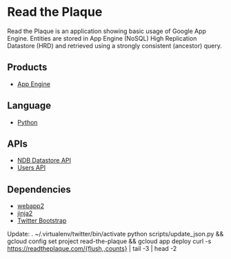 # Read the Plaque

Read the Plaque is an application showing basic usage of Google App Engine.
Entities are stored in App Engine (NoSQL) High Replication Datastore (HRD) and
retrieved using a strongly consistent (ancestor) query.

## Products
- [App Engine][1]
## Language
- [Python][2]

## APIs
- [NDB Datastore API][3]
- [Users API][4]

## Dependencies
- [webapp2][5]
- [jinja2][6]
- [Twitter Bootstrap][7]

[1]: https://developers.google.com/appengine
[2]: https://python.org
[3]: https://developers.google.com/appengine/docs/python/ndb/
[4]: https://developers.google.com/appengine/docs/python/users/
[5]: http://webapp-improved.appspot.com/
[6]: http://jinja.pocoo.org/docs/
[7]: http://twitter.github.com/bootstrap/

Update:
     . ~/.virtualenv/twitter/bin/activate
    python scripts/update_json.py && gcloud config set project read-the-plaque && gcloud app deploy
    curl -s https://readtheplaque.com/{flush,,counts} | tail -3 | head -2
